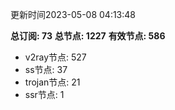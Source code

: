 更新时间2023-05-08 04:13:48

**总订阅: 73**
**总节点: 1227**
**有效节点: 586**
- v2ray节点: 527
- ss节点: 37
- trojan节点: 21
- ssr节点: 1
